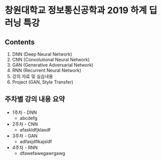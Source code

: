 창원대학교 정보통신공학과 2019 하계 딥러닝 특강
=============================================
## Contents
1. DNN (Deep Neural Network)
2. CNN (Convolutional Neural Network)
3. GAN (Generative Adversarial Network)
4. RNN (Recurrent Neural Network)
5. 강의 자료 및 실습내용
6. Project (GAN, Style Transfer)

## 주차별 강의 내용 요약
* 1주차 - DNN 
  * abcdefg
* 2주차 - CNN
  * afaskldfjklasdf
* 3주차 - GAN
  * adfasjdflkajsldf
* 4주차 - RNN
  * dfawefawegawrgawg
